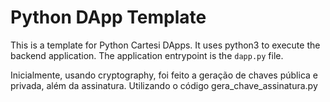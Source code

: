 # Python DApp Template

This is a template for Python Cartesi DApps. It uses python3 to execute the backend application.
The application entrypoint is the `dapp.py` file.

Inicialmente, usando cryptography, foi feito a geração de chaves pública e privada, além da assinatura. Utilizando o código gera_chave_assinatura.py
